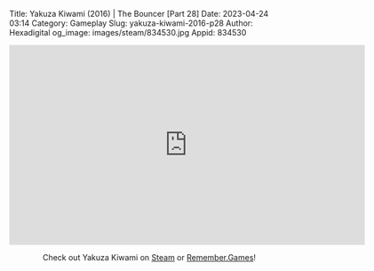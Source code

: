 Title: Yakuza Kiwami (2016) | The Bouncer [Part 28]
Date: 2023-04-24 03:14
Category: Gameplay
Slug: yakuza-kiwami-2016-p28
Author: Hexadigital
og_image: images/steam/834530.jpg
Appid: 834530

<center><iframe src="https://www.youtube.com/embed/CvRf0iA_Zfk?feature=oembed" allow="accelerometer; autoplay; encrypted-media; gyroscope; picture-in-picture" width="640" height="360" frameborder="0"></iframe>

Check out Yakuza Kiwami on [Steam](https://store.steampowered.com/app/834530/?curator_clanid=34633900) or [Remember.Games](https://remember.games/game/342/)!</center>